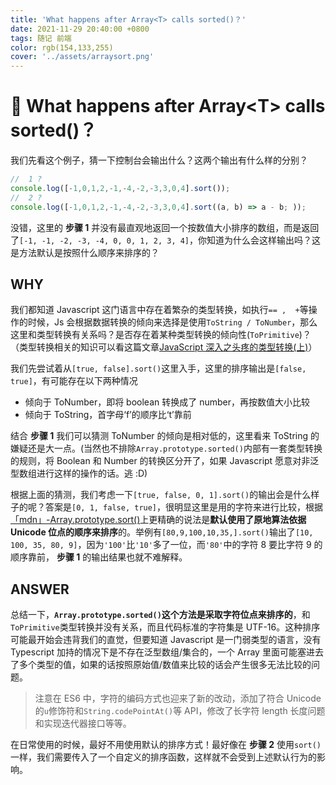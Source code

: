 ```yaml
---
title: 'What happens after Array<T> calls sorted()？'
date: 2021-11-29 20:40:00 +0800
tags: 随记 前端
color: rgb(154,133,255)
cover: '../assets/arraysort.png'
---
```


# 🤔 What happens after Array\<T\> calls sorted()？

我们先看这个例子，猜一下控制台会输出什么？这两个输出有什么样的分别？

```typescript
//	1 ?
console.log([-1,0,1,2,-1,-4,-2,-3,3,0,4].sort());
//	2 ?
console.log([-1,0,1,2,-1,-4,-2,-3,3,0,4].sort((a, b) => a - b; ));
```

没错，这里的 **步骤 1** 并没有最直观地返回一个按数值大小排序的数组，而是返回了`[-1, -1, -2, -3, -4, 0, 0, 1, 2, 3, 4]`，你知道为什么会这样输出吗？这是方法默认是按照什么顺序来排序的？

## WHY

我们都知道 Javascript 这门语言中存在着繁杂的类型转换，如执行`== ,  +`等操作的时候，Js 会根据数据转换的倾向来选择是使用`ToString / ToNumber`，那么这里和类型转换有关系吗？是否存在着某种类型转换的倾向性(`ToPrimitive`)？（类型转换相关的知识可以看这篇文章[JavaScript 深入之头疼的类型转换(上)](https://github.com/mqyqingfeng/Blog/issues/159)）

我们先尝试着从`[true, false].sort()`这里入手，这里的排序输出是`[false, true]`，有可能存在以下两种情况

- 倾向于 ToNumber，即将 boolean 转换成了 number，再按数值大小比较
- 倾向于 ToString，首字母‘f’的顺序比‘t’靠前

结合 **步骤 1** 我们可以猜测 ToNumber 的倾向是相对低的，这里看来 ToString 的嫌疑还是大一点。(当然也不排除`Array.prototype.sorted()`内部有一套类型转换的规则，将 Boolean 和 Number 的转换区分开了，如果 Javascript 愿意对非泛型数组进行这样的操作的话。逃 :D)

根据上面的猜测，我们考虑一下`[true, false, 0, 1].sort()`的输出会是什么样子的呢？答案是`[0, 1, false, true]`，很明显这里是用的字符来进行比较，根据[「mdn」-Array.prototype.sort()](https://developer.mozilla.org/zh-CN/docs/Web/JavaScript/Reference/Global_Objects/Array/sort)上更精确的说法是**默认使用了原地算法依据 Unicode 位点的顺序来排序**的。举例有`[80,9,100,10,35,].sort()`输出了`[10, 100, 35, 80, 9]`，因为`'100'`比`'10'`多了一位，而`'80'`中的字符 8 要比字符 9 的顺序靠前， **步骤 1** 的输出结果也就不难解释。

## ANSWER

总结一下，**`Array.prototype.sorted()`这个方法是采取字符位点来排序的**，和`ToPrimitive`类型转换并没有关系，而且代码标准的字符集是 UTF-16。这种排序可能最开始会违背我们的直觉，但要知道 Javascript 是一门弱类型的语言，没有 Typescript 加持的情况下是不存在泛型数组/集合的，一个 Array 里面可能塞进去了多个类型的值，如果的话按照原始值/数值来比较的话会产生很多无法比较的问题。

> 注意在 ES6 中，字符的编码方式也迎来了新的改动，添加了符合 Unicode 的`u`修饰符和`String.codePointAt()`等 API，修改了长字符 length 长度问题和实现迭代器接口等等。

在日常使用的时候，最好不用使用默认的排序方式！最好像在 **步骤 2** 使用`sort()`一样，我们需要传入了一个自定义的排序函数，这样就不会受到上述默认行为的影响。
